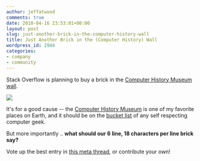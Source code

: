 ```yaml
---
author: jeffatwood
comments: true
date: 2010-04-16 23:53:01+00:00
layout: post
slug: just-another-brick-in-the-computer-history-wall
title: Just Another Brick in the (Computer History) Wall
wordpress_id: 2944
categories:
- company
- community
---
```



Stack Overflow is planning to buy a brick in the [Computer History Museum wall](http://www.computerhistory.org/contribute/impression/).



[![](http://blog.stackoverflow.com/wp-content/uploads/computer-history-museum.jpg)](http://www.computerhistory.org/)



It's for a good cause  -- the [Computer History Museum](http://www.computerhistory.org/) is one of my favorite places on Earth, and it should be on the [bucket list](http://en.wikipedia.org/wiki/The_Bucket_List) of any self respecting computer geek.



But more importantly .. **what should our 6 line, 18 characters per line brick say?**



Vote up the best entry in [this meta thread](http://meta.stackoverflow.com/questions/46920/a-stack-overflow-brick-in-the-computer-history-museum-wall), or contribute your own!

